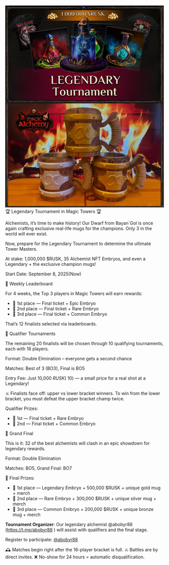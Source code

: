 ![](images/1.2x.jpg)
🏆 Legendary Tournament in Magic Towers 🏆

Alchemists, it’s time to make history! 
Our Dwarf from Bayan`Gol is once again crafting exclusive real-life mugs for the champions. Only 3 in the world will ever exist.

Now, prepare for the Legendary Tournament to determine the ultimate Tower Masters.

At stake: 1,000,000 $RUSK, 35 Alchemist NFT Embryos, and even a Legendary + the exclusive champion mugs!

Start Date: September 8, 2025(Now)

🔹 Weekly Leaderboard

For 4 weeks, the Top 3 players in Magic Towers will earn rewards:

- 🥇 1st place — Final ticket + Epic Embryo
- 🥈 2nd place — Final ticket + Rare Embryo
- 🥉 3rd place — Final ticket + Common Embryo

That’s 12 finalists selected via leaderboards.

🔹 Qualifier Tournaments

The remaining 20 finalists will be chosen through 10 qualifying tournaments, each with 16 players.

Format: Double Elimination – everyone gets a second chance

Matches: Best of 3 (BO3), Final is BO5

Entry Fee: Just 10,000 $RUSK (~$10) — a small price for a real shot at a Legendary!

⚔️ Finalists face off: upper vs lower bracket winners.
To win from the lower bracket, you must defeat the upper bracket champ twice.

Qualifier Prizes:
- 🥇 1st — Final ticket + Rare Embryo
- 🥈 2nd — Final ticket + Common Embryo

🔹 Grand Final

This is it: 32 of the best alchemists will clash in an epic showdown for legendary rewards.

Format: Double Elimination

Matches: BO5, Grand Final: BO7

💎 Final Prizes:
- 🥇 1st place — Legendary Embryo + 500,000 $RUSK + unique gold mug + merch
- 🥈 2nd place — Rare Embryo + 300,000 $RUSK + unique silver mug + merch
- 🥉 3rd place — Common Embryo + 200,000 $RUSK + unique bronze mug + merch

 **Tournament Organizer**:
Our legendary alchemist @abobyr88 (https://t.me/abobyr88
) will assist with qualifiers and the final stage.

Register to participate: [@abobyr88](https://t.me/abobyr88)

🕰 Matches begin right after the 16-player bracket is full.
⚔️ Battles are by direct invites.
❌ No-show for 24 hours = automatic disqualification.

